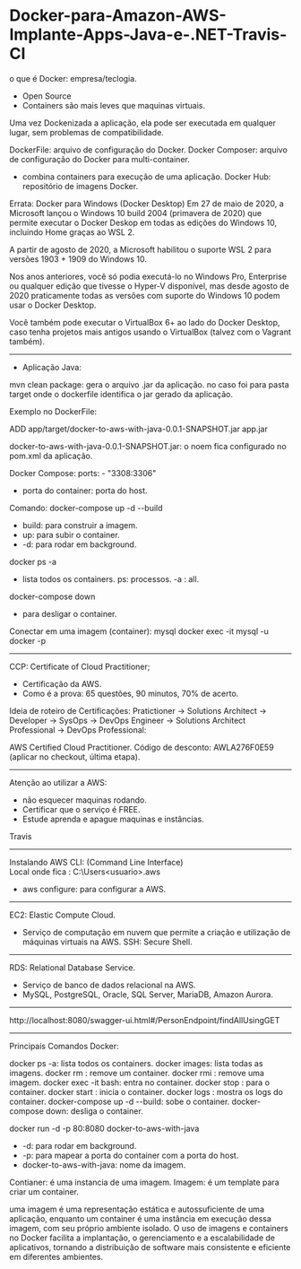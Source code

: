 # Docker-para-Amazon-AWS-Implante-Apps-Java-e-.NET-Travis-CI

o que é Docker: empresa/teclogia.
- Open Source
- Containers são mais leves que maquinas virtuais.

Uma vez Dockenizada a aplicação, ela pode ser executada em qualquer lugar, sem problemas de compatibilidade.

DockerFile: arquivo de configuração do Docker.
Docker Composer: arquivo de configuração do Docker para multi-container.
- combina containers para execução de uma aplicação.
Docker Hub: repositório de imagens Docker.


Errata:
Docker para Windows (Docker Desktop)
Em 27 de maio de 2020, a Microsoft lançou o Windows 10 build 2004 (primavera de 2020) que permite executar o Docker Deskop em todas as edições do Windows 10, incluindo Home graças ao WSL 2.

A partir de agosto de 2020, a Microsoft habilitou o suporte WSL 2 para versões 1903 + 1909 do Windows 10.

Nos anos anteriores, você só podia executá-lo no Windows Pro, Enterprise ou qualquer edição que tivesse o Hyper-V disponível, mas desde agosto de 2020 praticamente todas as versões com suporte do Windows 10 podem usar o Docker Desktop.

Você também pode executar o VirtualBox 6+ ao lado do Docker Desktop, caso tenha projetos mais antigos usando o VirtualBox (talvez com o Vagrant também).

_______________________________________________________________________

- Aplicação Java:

mvn clean package: gera o arquivo .jar da aplicação.
no caso foi para pasta target onde o dockerfile identifica o jar gerado da aplicação.

Exemplo no DockerFile:

ADD app/target/docker-to-aws-with-java-0.0.1-SNAPSHOT.jar app.jar

docker-to-aws-with-java-0.0.1-SNAPSHOT.jar: o noem fica configurado no pom.xml da aplicação.

Docker Compose:
ports:
    - "3308:3306"
- porta do container: porta do host.

Comando:
docker-compose up -d --build
- build: para construir a imagem.
- up: para subir o container.
- -d: para rodar em background.

docker ps -a
- lista todos os containers.
ps: processos.
-a : all.


docker-compose down
- para desligar o container.

Conectar em uma imagem (container): mysql
docker exec -it <ID> mysql -u docker -p

_______________________________

CCP: Certificate of Cloud Practitioner;
- Certificação da AWS.
- Como é a prova: 65 questões, 90 minutos, 70% de acerto.

Ideia de roteiro de Certificações:
Pratictioner -> Solutions Architect -> Developer -> SysOps -> DevOps Engineer -> Solutions Architect Professional -> DevOps Professional:

AWS Certified Cloud Practitioner.
Código de desconto: AWLA276F0E59 (aplicar no checkout, última etapa).

_______________________________

Atenção ao utilizar a AWS:

- não esquecer maquinas rodando.
- Certificar que o serviço é FREE.
- Estude aprenda e apague maquinas e instâncias.

Travis

_______________________________

Instalando AWS  CLI: (Command Line Interface)   
Local onde fica : C:\Users\<usuario>\.aws
- aws configure: para configurar a AWS.

_______________________________

EC2: Elastic Compute Cloud.
- Serviço de computação em nuvem que permite a criação e utilização de máquinas virtuais na AWS.
SSH: Secure Shell.

_______________________________


RDS: Relational Database Service.
- Serviço de banco de dados relacional na AWS.
- MySQL, PostgreSQL, Oracle, SQL Server, MariaDB, Amazon Aurora.

_______________________________

http://localhost:8080/swagger-ui.html#/PersonEndpoint/findAllUsingGET

_______________________________

Principais Comandos Docker:

docker ps -a: lista todos os containers.
docker images: lista todas as imagens.
docker rm <ID>: remove um container.
docker rmi <ID>: remove uma imagem.
docker exec -it <ID> bash: entra no container.
docker stop <ID>: para o container.
docker start <ID>: inicia o container.
docker logs <ID>: mostra os logs do container.
docker-compose up -d --build: sobe o container.
docker-compose down: desliga o container.

docker run -d -p 80:8080  docker-to-aws-with-java
- -d: para rodar em background.
- -p: para mapear a porta do container com a porta do host.
- docker-to-aws-with-java: nome da imagem.

Contianer: é uma instancia de uma imagem.
Imagem: é um template para criar um container.

uma imagem é uma representação estática e autossuficiente de uma aplicação, enquanto um container é uma instância em execução dessa imagem, com seu próprio ambiente isolado. O uso de imagens e containers no Docker facilita a implantação, o gerenciamento e a escalabilidade de aplicativos, tornando a distribuição de software mais consistente e eficiente em diferentes ambientes.
